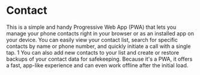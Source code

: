 # Contact
This is a simple and handy Progressive Web App (PWA) that lets you manage your phone contacts right in your browser or as an installed app on your device. You can easily view your contact list, search for specific contacts by name or phone number, and quickly initiate a call with a single tap. 1  You can also add new contacts to your list and create or restore backups of your contact data for safekeeping. Because it's a PWA, it offers a fast, app-like experience and can even work offline after the initial load. 
